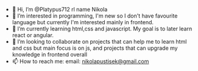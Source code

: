 - 👋 Hi, I’m @Platypus712 rl name Nikola
- 👀 I’m interested in programming, I'm new so I don't have favourite language but currently I'm interested mainly in frontend.
- 🌱 I’m currently learning html,css and javascript. My goal is to later learn react or angular.
- 💞️ I’m looking to collaborate on projects that can help me to learn html and css but main focus is on js, and projects that can upgrade my knowledge in frontend overall
- 📫 How to reach me: email: nikolapustisek@gmail.com

<!---
Platypus712/Platypus712 is a ✨ special ✨ repository because its `README.md` (this file) appears on your GitHub profile.
You can click the Preview link to take a look at your changes.
--->
